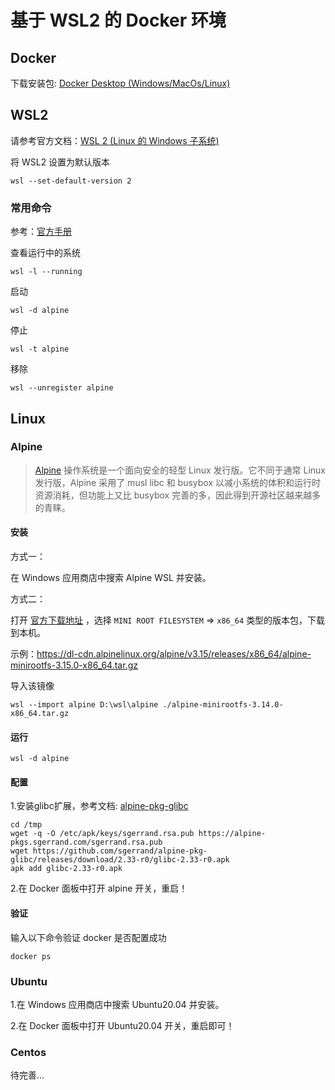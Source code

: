 # 基于 WSL2 的 Docker 环境

## Docker

下载安装包: [Docker Desktop (Windows/MacOs/Linux)](https://www.docker.com/get-started)

## WSL2

请参考官方文档：[WSL 2 (Linux 的 Windows 子系统)](https://docs.microsoft.com/zh-cn/windows/wsl/setup/environment "设置 WSL 开发环境的最佳做法")

将 WSL2 设置为默认版本
```
wsl --set-default-version 2
```

### 常用命令

参考：[官方手册](https://docs.microsoft.com/zh-cn/windows/wsl/reference)

查看运行中的系统
```shell
wsl -l --running
```

启动
```shell
wsl -d alpine
```

停止
```shell
wsl -t alpine
```

移除
```shell
wsl --unregister alpine
```

## Linux

### Alpine

> [Alpine](https://www.alpinelinux.org/) 操作系统是一个面向安全的轻型 Linux 发行版。它不同于通常 Linux 发行版，Alpine 采用了 musl libc 和 busybox 以减小系统的体积和运行时资源消耗，但功能上又比 busybox 完善的多，因此得到开源社区越来越多的青睐。

#### 安装
方式一：

在 Windows 应用商店中搜索 Alpine WSL 并安装。

方式二：

打开 [官方下载地址](https://alpinelinux.org/downloads/) ，选择 `MINI ROOT FILESYSTEM` => `x86_64` 类型的版本包，下载到本机。

示例：https://dl-cdn.alpinelinux.org/alpine/v3.15/releases/x86_64/alpine-minirootfs-3.15.0-x86_64.tar.gz

导入该镜像
```shell
wsl --import alpine D:\wsl\alpine ./alpine-minirootfs-3.14.0-x86_64.tar.gz
```

#### 运行

```shell
wsl -d alpine
```

#### 配置

1.安装glibc扩展，参考文档: [alpine-pkg-glibc](https://github.com/sgerrand/alpine-pkg-glibc)

```shell
cd /tmp
wget -q -O /etc/apk/keys/sgerrand.rsa.pub https://alpine-pkgs.sgerrand.com/sgerrand.rsa.pub
wget https://github.com/sgerrand/alpine-pkg-glibc/releases/download/2.33-r0/glibc-2.33-r0.apk
apk add glibc-2.33-r0.apk
```

2.在 Docker 面板中打开 alpine 开关，重启！

#### 验证

输入以下命令验证 docker 是否配置成功
```shell
docker ps
```

### Ubuntu

1.在 Windows 应用商店中搜索 Ubuntu20.04 并安装。

2.在 Docker 面板中打开 Ubuntu20.04 开关，重启即可！

### Centos

待完善...
